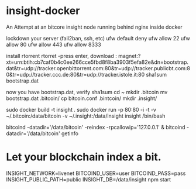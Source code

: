 insight-docker
==============

An Attempt at an bitcore insight node running behind nginx inside docker


lockdown your server (fail2ban, ssh, etc)
 ufw default deny
 ufw allow 22
 ufw allow 80
 ufw allow 443
 ufw allow 8333

install rtorrent
rtorret
-press enter, download :
magnet:?xt=urn:btih:cb7caf0b4c0ee266cce5fbd8f8ba3903f5efa82e&dn=bootstrap.dat&tr=udp://tracker.openbittorrent.com:80&tr=udp://tracker.publicbt.com:80&tr=udp://tracker.ccc.de:80&tr=udp://tracker.istole.it:80
sha1sum bootstrap.dat

now you have bootstrap.dat, verify sha1sum
 cd ~
 mkdir .bitcoin
 mv bootstrap.dat .bitcoin/
 cp bitcoin.conf .bintcoin/
 mkdir .insight/
 
 sudo docker build -t insight .
 sudo docker run -p 80:80 -i -t -v ~/.bitcoin:/data/bitcoin -v ~/.insight:/data/insight insight /bin/bash
 
 bitcoind -datadir='/data/bitcoin' -reindex -rpcallowip='127.0.0.1' &
 bitcoind -datadir='/data/bitcoin' getinfo
 # Let your blockchain index a bit.
  
  
 INSIGHT_NETWORK=livenet BITCOIND_USER=user BITCOIND_PASS=pass INSIGHT_PUBLIC_PATH=public  INSIGHT_DB=/data/insight npm start